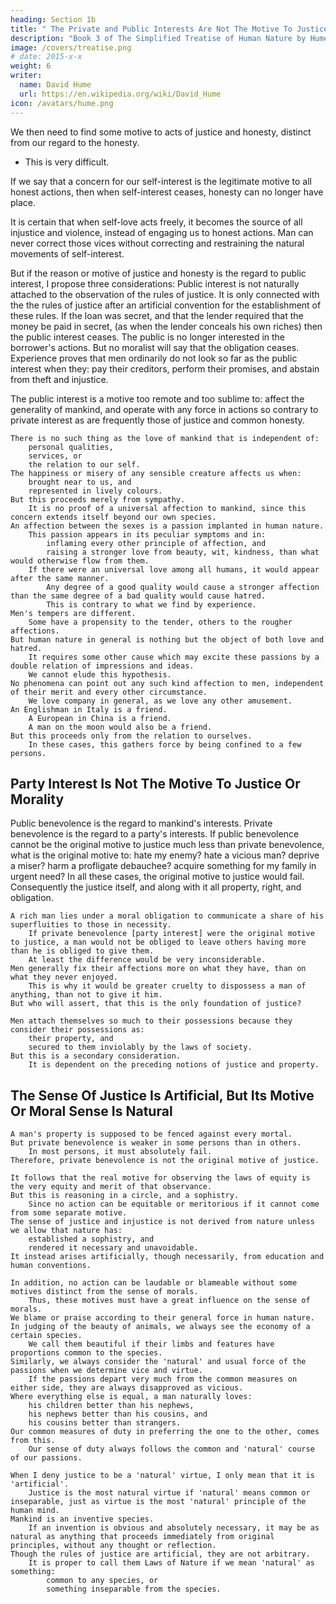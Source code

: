 ```yaml
---
heading: Section 1b
title: " The Private and Public Interests Are Not The Motive To Justice Or Morality"
description: "Book 3 of The Simplified Treatise of Human Nature by Hume"
image: /covers/treatise.png
# date: 2015-x-x
weight: 6
writer:
  name: David Hume
  url: https://en.wikipedia.org/wiki/David_Hume
icon: /avatars/hume.png
---
```




We then need to find some motive to acts of justice and honesty, distinct from our regard to the honesty.
- This is very difficult.

If we say that a concern for our self-interest is the legitimate motive to all honest actions, then when self-interest ceases, honesty can no longer have place.

It is certain that when self-love acts freely, it becomes the source of all injustice and violence, instead of engaging us to honest actions.
        Man can never correct those vices without correcting and restraining the natural movements of self-interest.

But if the reason or motive of justice and honesty is the regard to public interest, I propose three considerations:
        Public interest is not naturally attached to the observation of the rules of justice.
            It is only connected with the the rules of justice after an artificial convention for the establishment of these rules.
        If the loan was secret, and that the lender required that the money be paid in secret, (as when the lender conceals his own riches) then the public interest ceases.
            The public is no longer interested in the borrower's actions.
            But no moralist will say that the obligation ceases.
        Experience proves that men ordinarily do not look so far as the public interest when they:
            pay their creditors,
            perform their promises, and
            abstain from theft and injustice.

The public interest is a motive too remote and too sublime to:
        affect the generality of mankind, and
        operate with any force in actions so contrary to private interest as are frequently those of justice and common honesty.

    There is no such thing as the love of mankind that is independent of:
        personal qualities,
        services, or
        the relation to our self.
    The happiness or misery of any sensible creature affects us when:
        brought near to us, and
        represented in lively colours.
    But this proceeds merely from sympathy.
        It is no proof of a universal affection to mankind, since this concern extends itself beyond our own species.
    An affection between the sexes is a passion implanted in human nature.
        This passion appears in its peculiar symptoms and in:
            inflaming every other principle of affection, and
            raising a stronger love from beauty, wit, kindness, than what would otherwise flow from them.
        If there were an universal love among all humans, it would appear after the same manner.
            Any degree of a good quality would cause a stronger affection than the same degree of a bad quality would cause hatred.
            This is contrary to what we find by experience.
    Men's tempers are different.
        Some have a propensity to the tender, others to the rougher affections.
    But human nature in general is nothing but the object of both love and hatred.
        It requires some other cause which may excite these passions by a double relation of impressions and ideas.
        We cannot elude this hypothesis.
    No phenomena can point out any such kind affection to men, independent of their merit and every other circumstance.
        We love company in general, as we love any other amusement.
    An Englishman in Italy is a friend.
        A European in China is a friend.
        A man on the moon would also be a friend.
    But this proceeds only from the relation to ourselves.
        In these cases, this gathers force by being confined to a few persons.


## Party Interest Is Not The Motive To Justice Or Morality

Public benevolence is the regard to mankind's interests.
        Private benevolence is the regard to a party's interests.
    If public benevolence cannot be the original motive to justice much less than private benevolence, what is the original motive to:
        hate my enemy?
        hate a vicious man?
        deprive a miser?
        harm a profligate debauchee?
        acquire something for my family in urgent need?
    In all these cases, the original motive to justice would fail.
        Consequently the justice itself, and along with it all property, right, and obligation.

    A rich man lies under a moral obligation to communicate a share of his superfluities to those in necessity.
        If private benevolence [party interest] were the original motive to justice, a man would not be obliged to leave others having more than he is obliged to give them.
        At least the difference would be very inconsiderable.
    Men generally fix their affections more on what they have, than on what they never enjoyed.
        This is why it would be greater cruelty to dispossess a man of anything, than not to give it him.
    But who will assert, that this is the only foundation of justice?

    Men attach themselves so much to their possessions because they consider their possessions as:
        their property, and
        secured to them inviolably by the laws of society.
    But this is a secondary consideration.
        It is dependent on the preceding notions of justice and property.


## The Sense Of Justice Is Artificial, But Its Motive Or Moral Sense Is Natural

    A man's property is supposed to be fenced against every mortal.
    But private benevolence is weaker in some persons than in others.
        In most persons, it must absolutely fail.
    Therefore, private benevolence is not the original motive of justice.

    It follows that the real motive for observing the laws of equity is the very equity and merit of that observance.
    But this is reasoning in a circle, and a sophistry.
        Since no action can be equitable or meritorious if it cannot come from some separate motive.
    The sense of justice and injustice is not derived from nature unless we allow that nature has:
        established a sophistry, and
        rendered it necessary and unavoidable.
    It instead arises artificially, though necessarily, from education and human conventions.

    In addition, no action can be laudable or blameable without some motives distinct from the sense of morals.
        Thus, these motives must have a great influence on the sense of morals.
    We blame or praise according to their general force in human nature.
    In judging of the beauty of animals, we always see the economy of a certain species.
        We call them beautiful if their limbs and features have proportions common to the species.
    Similarly, we always consider the 'natural' and usual force of the passions when we determine vice and virtue.
        If the passions depart very much from the common measures on either side, they are always disapproved as vicious.
    Where everything else is equal, a man naturally loves:
        his children better than his nephews,
        his nephews better than his cousins, and
        his cousins better than strangers.
    Our common measures of duty in preferring the one to the other, comes from this.
        Our sense of duty always follows the common and 'natural' course of our passions.

    When I deny justice to be a 'natural' virtue, I only mean that it is 'artificial'.
        Justice is the most natural virtue if 'natural' means common or inseparable, just as virtue is the most 'natural' principle of the human mind.
    Mankind is an inventive species.
        If an invention is obvious and absolutely necessary, it may be as natural as anything that proceeds immediately from original principles, without any thought or reflection.
    Though the rules of justice are artificial, they are not arbitrary.
        It is proper to call them Laws of Nature if we mean 'natural' as something:
            common to any species, or
            something inseparable from the species.

